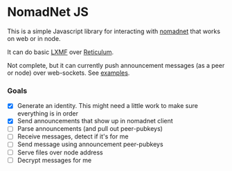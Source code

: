 # NomadNet JS

This is a simple Javascript library for interacting with [nomadnet](https://github.com/markqvist/NomadNet) that works on web or in node.

It can do basic [LXMF](https://github.com/markqvist/LXMF) over [Reticulum](https://github.com/markqvist/Reticulum).

Not complete, but it can currently push announcement messages (as a peer or node) over web-sockets. See [examples](examples/).

### Goals

- [x] Generate an identity. This might need a little work to make sure everything is in order
- [x] Send announcements that show up in nomadnet client
- [ ] Parse announcements (and pull out peer-pubkeys)
- [ ] Receive messages, detect if it's for me
- [ ] Send message using announcement peer-pubkeys
- [ ] Serve files over node address
- [ ] Decrypt messages for me
